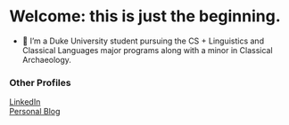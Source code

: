 # Welcome: this is just the beginning.


- 👀 I’m a Duke University student pursuing the CS + Linguistics and Classical Languages major programs along with a minor in Classical Archaeology.

### Other Profiles
[LinkedIn](https://www.linkedin.com/in/alex-pieroni-29b9ba1a8/)   
[Personal Blog](www.yearofpause.com)

<!---
ajpieroni/ajpieroni is a ✨ special ✨ repository because its `README.md` (this file) appears on your GitHub profile.
You can click the Preview link to take a look at your changes.
--->
